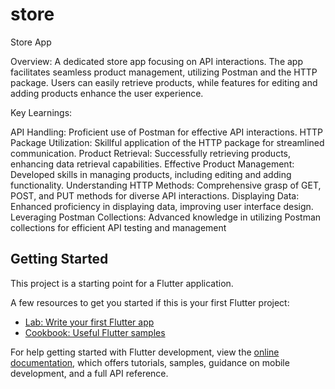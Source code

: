 # store

Store App

Overview:
A dedicated store app focusing on API interactions. The app facilitates seamless product management, utilizing Postman and the HTTP package. Users can easily retrieve products, while features for editing and adding products enhance the user experience.

Key Learnings:

API Handling: Proficient use of Postman for effective API interactions.
HTTP Package Utilization: Skillful application of the HTTP package for streamlined communication.
Product Retrieval: Successfully retrieving products, enhancing data retrieval capabilities.
Effective Product Management: Developed skills in managing products, including editing and adding functionality.
Understanding HTTP Methods: Comprehensive grasp of GET, POST, and PUT methods for diverse API interactions.
Displaying Data: Enhanced proficiency in displaying data, improving user interface design.
Leveraging Postman Collections: Advanced knowledge in utilizing Postman collections for efficient API testing and management
## Getting Started

This project is a starting point for a Flutter application.

A few resources to get you started if this is your first Flutter project:

- [Lab: Write your first Flutter app](https://docs.flutter.dev/get-started/codelab)
- [Cookbook: Useful Flutter samples](https://docs.flutter.dev/cookbook)

For help getting started with Flutter development, view the
[online documentation](https://docs.flutter.dev/), which offers tutorials,
samples, guidance on mobile development, and a full API reference.
